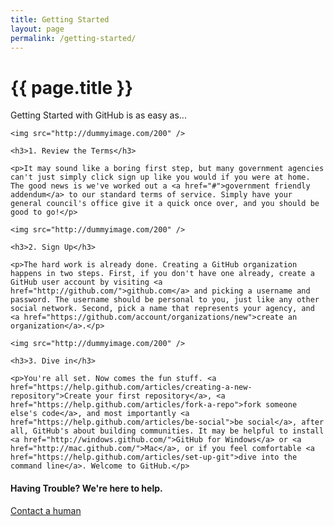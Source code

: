 ```yaml
---
title: Getting Started
layout: page
permalink: /getting-started/
---
```


<div class="page-header">
  <h1>{{ page.title }}</h1>
</div>

<p class="lead">Getting Started with GitHub is as easy as...</p>

<div class="row">
  <div class="span4">

    <img src="http://dummyimage.com/200" />
      
    <h3>1. Review the Terms</h3>

    <p>It may sound like a boring first step, but many government agencies can't just simply click sign up like you would if you were at home. The good news is we've worked out a <a href="#">government friendly addendum</a> to our standard terms of service. Simply have your general council's office give it a quick once over, and you should be good to go!</p>

  </div>
  <div class="span4">

    <img src="http://dummyimage.com/200" />

    <h3>2. Sign Up</h3>

    <p>The hard work is already done. Creating a GitHub organization happens in two steps. First, if you don't have one already, create a GitHub user account by visiting <a href="http://github.com/">github.com</a> and picking a username and password. The username should be personal to you, just like any other social network. Second, pick a name that represents your agency, and <a href="https://github.com/account/organizations/new">create an organization</a>.</p>

  </div>
  <div class="span4">

    <img src="http://dummyimage.com/200" />

    <h3>3. Dive in</h3>

    <p>You're all set. Now comes the fun stuff. <a href="https://help.github.com/articles/creating-a-new-repository">Create your first repository</a>, <a href="https://help.github.com/articles/fork-a-repo">fork someone else's code</a>, and most importantly <a href="https://help.github.com/articles/be-social">be social</a>, after all, GitHub's about building communities. It may be helpful to install <a href="http://windows.github.com/">GitHub for Windows</a> or <a href="http://mac.github.com/">Mac</a>, or if you feel comfortable <a href="https://help.github.com/articles/set-up-git">dive into the command line</a>. Welcome to GitHub.</p>
  </div>
</div>

<div class="row">
  <div class="span6 offset3">
    <div class="well text-center">
      <h4>Having Trouble? We're here to help.</h4><a href="mailto:gov@github.com" class="btn btn-primary btn-large">Contact a human</a>
    </div>
  </div>
</div>